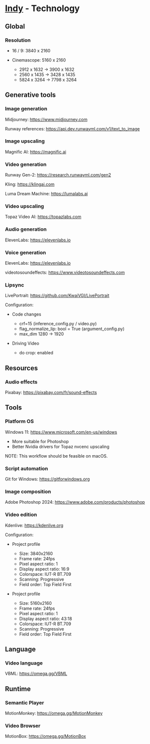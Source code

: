 # [Indy](README.md) - Technology

## Global

### Resolution

- 16 / 9: 3840 x 2160

- Cinemascope: 5160 x 2160
    - 2912 x 1632 -> 3900 x 1632
    - 2560 x 1435 -> 3428 x 1435
    - 5824 x 3264 -> 7798 x 3264

## Generative tools

### Image generation

Midjourney: https://www.midjourney.com

Runway references: https://api.dev.runwayml.com/v1/text_to_image

### Image upscaling

Magnific AI: https://magnific.ai

### Video generation

Runway Gen-2: https://research.runwayml.com/gen2

Kling: https://klingai.com

Luma Dream Machine: https://lumalabs.ai

### Video upscaling

Topaz Video AI: https://topazlabs.com

### Audio generation

ElevenLabs: https://elevenlabs.io

### Voice generation

ElevenLabs: https://elevenlabs.io

videotosoundeffects: https://www.videotosoundeffects.com

### Lipsync

LivePortrait: https://github.com/KwaiVGI/LivePortrait

Configuration:
- Code changes
    - crf=15 (inference_config.py / video.py)
    - flag_normalize_lip: bool = True (argument_config.py)
    - max_dim 1280 -> 1920

- Driving Video
    - do crop: enabled

## Resources

### Audio effects

Pixabay: https://pixabay.com/fr/sound-effects

## Tools

### Platform OS

Windows 11: https://www.microsoft.com/en-us/windows
- More suitable for Photoshop
- Better Nvidia drivers for Topaz nvcenc upscaling

NOTE: This workflow should be feasible on macOS.

### Script automation

Git for Windows: https://gitforwindows.org

### Image composition

Adobe Photoshop 2024: https://www.adobe.com/products/photoshop

### Video edition

Kdenlive: https://kdenlive.org

Configuration:

- Project profile
    - Size: 3840x2160
    - Frame rate: 24fps
    - Pixel aspect ratio: 1
    - Display aspect ratio: 16:9
    - Colorspace: IUT-R BT.709
    - Scanning: Progressive
    - Field order: Top Field First

- Project profile
    - Size: 5160x2160
    - Frame rate: 24fps
    - Pixel aspect ratio: 1
    - Display aspect ratio: 43:18
    - Colorspace: IUT-R BT.709
    - Scanning: Progressive
    - Field order: Top Field First

## Language

### Video language

VBML: https://omega.gg/VBML

## Runtime

### Semantic Player

MotionMonkey: https://omega.gg/MotionMonkey

### Video Browser

MotionBox: https://omega.gg/MotionBox
